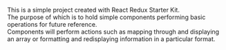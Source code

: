 This is a simple project created with React Redux Starter Kit.  
The purpose of which is to hold simple components performing basic operations for future reference.  
Components will perform actions such as mapping through and displaying an array or formatting and redisplaying information in a particular format.  